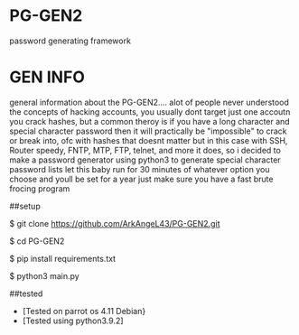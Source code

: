 # PG-GEN2
password generating framework 

# GEN INFO

general information about the PG-GEN2....
alot of people never understood the concepts of hacking accounts, you usually dont target just one accoutn you crack hashes, but a common theroy is if you have a long character and special character password then it will practically be "impossible" to crack or break into, ofc with hashes that doesnt matter but in this case with SSH, Router speedy, FNTP, MTP, FTP, telnet, and more it does, so i decided to make a password generator using python3 to generate special character password lists let this baby run for 30 minutes of whatever option you choose and youll be set for a year just make sure you have a fast brute frocing program 

##setup

$ git clone https://github.com/ArkAngeL43/PG-GEN2.git


$ cd PG-GEN2


$ pip install requirements.txt


$ python3 main.py

##tested 

* [Tested on parrot os 4.11 Debian} 
* [Tested using python3.9.2]
